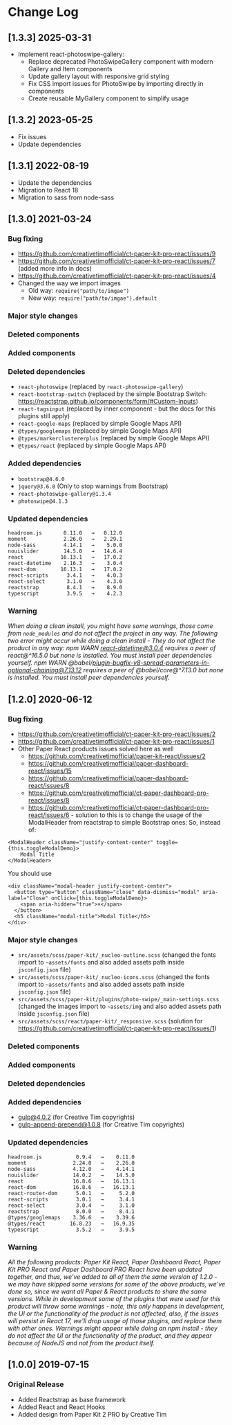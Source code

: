 # Change Log

## [1.3.3] 2025-03-31

- Implement react-photoswipe-gallery:
  - Replace deprecated PhotoSwipeGallery component with modern Gallery and Item components
  - Update gallery layout with responsive grid styling
  - Fix CSS import issues for PhotoSwipe by importing directly in components
  - Create reusable MyGallery component to simplify usage

## [1.3.2] 2023-05-25

- Fix issues
- Update dependencies

## [1.3.1] 2022-08-19

- Update the dependencies
- Migration to React 18
- Migration to sass from node-sass

## [1.3.0] 2021-03-24

### Bug fixing

- https://github.com/creativetimofficial/ct-paper-kit-pro-react/issues/9
- https://github.com/creativetimofficial/ct-paper-kit-pro-react/issues/7 (added more info in docs)
- https://github.com/creativetimofficial/ct-paper-kit-pro-react/issues/4
- Changed the way we import images
  - Old way: `require("path/to/imgae")`
  - New way: `require("path/to/imgae").default`

### Major style changes

### Deleted components

### Added components

### Deleted dependencies

- `react-photoswipe` (replaced by `react-photoswipe-gallery`)
- `react-bootstrap-switch` (replaced by the simple Bootstrap Switch: https://reactstrap.github.io/components/form/#Custom-Inputs)
- `react-tagsinput` (replaced by inner component - but the docs for this plugins still apply)
- `react-google-maps` (replaced by simple Google Maps API)
- `@types/googlemaps` (replaced by simple Google Maps API)
- `@types/markerclustererplus` (replaced by simple Google Maps API)
- `@types/react` (replaced by simple Google Maps API)

### Added dependencies

- `bootstrap@4.6.0`
- `jquery@3.6.0` (Only to stop warnings from Bootstrap)
- `react-photoswipe-gallery@1.3.4`
- `photoswipe@4.1.3`

### Updated dependencies

```
headroom.js       0.11.0   →   0.12.0
moment            2.26.0   →   2.29.1
node-sass         4.14.1   →    5.0.0
nouislider        14.5.0   →   14.6.4
react            16.13.1   →   17.0.2
react-datetime    2.16.3   →    3.0.4
react-dom        16.13.1   →   17.0.2
react-scripts      3.4.1   →    4.0.3
react-select       3.1.0   →    4.3.0
reactstrap         8.4.1   →    8.9.0
typescript         3.9.5   →    4.2.3
```

### Warning

_When doing a clean install, you might have some warnings, those come from `node_modules` and do not affect the project in any way._
_The following two error might occur while doing a clean install - They do not affect the product in any way:_
_npm WARN react-datetime@3.0.4 requires a peer of react@^16.5.0 but none is installed. You must install peer dependencies yourself._
_npm WARN @babel/plugin-bugfix-v8-spread-parameters-in-optional-chaining@7.13.12 requires a peer of @babel/core@^7.13.0 but none is installed. You must install peer dependencies yourself._

## [1.2.0] 2020-06-12

### Bug fixing

- https://github.com/creativetimofficial/ct-paper-kit-pro-react/issues/2
- https://github.com/creativetimofficial/ct-paper-kit-pro-react/issues/1
- Other Paper React products issues solved here as well
  - https://github.com/creativetimofficial/paper-kit-react/issues/2
  - https://github.com/creativetimofficial/paper-dashboard-react/issues/15
  - https://github.com/creativetimofficial/paper-dashboard-react/issues/8
  - https://github.com/creativetimofficial/ct-paper-dashboard-pro-react/issues/8
  - https://github.com/creativetimofficial/ct-paper-dashboard-pro-react/issues/6 - solution to this is to change the usage of the ModalHeader from reactstrap to simple Bootstrap ones:
    So, instead of:

```
<ModalHeader className="justify-content-center" toggle={this.toggleModalDemo}>
    Modal Title
</ModalHeader>
```

You should use

```
<div className="modal-header justify-content-center">
  <button type="button" className="close" data-dismiss="modal" aria-label="Close" onClick={this.toggleModalDemo}>
    <span aria-hidden="true">×</span>
  </button>
  <h5 className="modal-title">Modal Title</h5>
</div>
```

### Major style changes

- `src/assets/scss/paper-kit/_nucleo-outline.scss` (changed the fonts import to `~assets/fonts` and also added assets path inside `jsconfig.json` file)
- `src/assets/scss/paper-kit/_nucleo-icons.scss` (changed the fonts import to `~assets/fonts` and also added assets path inside `jsconfig.json` file)
- `src/assets/scss/paper-kit/plugins/photo-swipe/_main-settings.scss` (changed the images import to `~assets/img` and also added assets path inside `jsconfig.json` file)
- `src/assets/scss/react/paper-kit/_responsive.scss` (solution for https://github.com/creativetimofficial/ct-paper-kit-pro-react/issues/1)

### Deleted components

### Added components

### Deleted dependencies

### Added dependencies

- gulp@4.0.2 (for Creative Tim copyrights)
- gulp-append-prepend@1.0.8 (for Creative Tim copyrights)

### Updated dependencies

```
headroom.js           0.9.4   →    0.11.0
moment               2.24.0   →    2.26.0
node-sass            4.12.0   →    4.14.1
nouislider           14.0.2   →    14.5.0
react                16.8.6   →   16.13.1
react-dom            16.8.6   →   16.13.1
react-router-dom      5.0.1   →     5.2.0
react-scripts         3.0.1   →     3.4.1
react-select          3.0.4   →     3.1.0
reactstrap            8.0.0   →     8.4.1
@types/googlemaps    3.36.6   →    3.39.6
@types/react        16.8.23   →   16.9.35
typescript            3.5.2   →     3.9.5
```

### Warning

_All the following products: Paper Kit React, Paper Dashboard React, Paper Kit PRO React and Paper Dashboard PRO React have been updated together, and thus, we've added to all of them the same version of 1.2.0 - we may have skipped some versions for some of the above products, we've done so, since we want all Paper & React products to share the same versions._
_While in development some of the plugins that were used for this product will throw some warnings - note, this only happens in development, the UI or the functionality of the product is not affected, also, if the issues will persist in React 17, we'll drop usage of those plugins, and replace them with other ones._
_Warnings might appear while doing an npm install - they do not affect the UI or the functionality of the product, and they appear because of NodeJS and not from the product itself._

## [1.0.0] 2019-07-15

### Original Release

- Added Reactstrap as base framework
- Added React and React Hooks
- Added design from Paper Kit 2 PRO by Creative Tim
